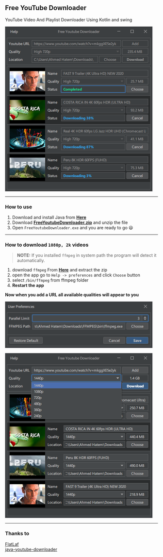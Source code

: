 ## Free YouTube Downloader

YouTube Video And Playlist Downloader Using Kotlin and swing

![Screenshot](/images/1.png?raw=true)

---
### How to use
1. Download and install Java from **[Here](https://www.java.com/en/download/manual.jsp)**
2. Download **[FreeYoutubeDownloader.zip](https://github.com/ahatem/Free-Youtube-Downloader-Kotlin-Swing/releases/download/v2.0.0/FreeYoutubeDownloader.zip)**
   and unzip the file
3. Open `FreeYoutubeDownloader.exe` and you are ready to go :smiley:

---
### How to download `1080p, 2k` videos
> **NOTE:** If you installed `ffmpeg` in system path the program will detect it automatically.
1. download `ffmpeg` From **[Here](https://ffmpeg.org/download.html)** and extract the zip
2. open the app go to `Help -> preferences` and click `Choose` button
3. select `/bin/ffmpeg` from ffmpeg folder
4. **Restart the app**

**Now when you add a URL all available qualities will appear to you**

![Screenshot](/images/2.png?raw=true)

![Screenshot](/images/3.png?raw=true)

---
### Thanks to
[FlatLaf](https://github.com/JFormDesigner/FlatLaf)  
[java-youtube-downloader](https://github.com/sealedtx/java-youtube-downloader)
